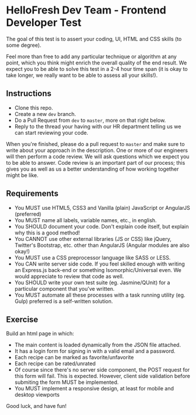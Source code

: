 HelloFresh Dev Team - Frontend Developer Test
=============================================

The goal of this test is to assert your coding, UI, HTML and CSS skills (to some degree).

Feel more than free to add any particular technique or algorithm at any point, which you think might enrich the overall quality of the end result. We expect you to be able to solve this test in a 2-4 hour time span (it is okay to take longer, we really want to be able to assess all your skills!).

Instructions
------------

- Clone this repo.
- Create a new `dev` branch.
- Do a Pull Request from `dev` to `master`, more on that right below.
- Reply to the thread your having with our HR department telling us we can start reviewing your code.

When you're finished, please do a pull request to `master` and make sure to write about your approach in the description. One or more of our engineers will then perform a code review. We will ask questions which we expect you to be able to answer. Code review is an important part of our process; this gives you as well as us a better understanding of how working together might be like.

Requirements
------------

- You MUST use HTML5, CSS3 and Vanilla (plain) JavaScript or AngularJS (preferred)
- You MUST name all labels, variable names, etc., in english.
- You SHOULD document your code. Don't explain code itself, but explain why this is a good method!
- You CANNOT use other external libraries (JS or CSS) like jQuery, Twitter's Bootstrap, etc. other than AngularJS (Angular modules are also okay!)
- You MUST use a CSS preprocessor language like SASS or LESS.
- You CAN write server side code. If you feel skilled enough with writing an Express.js back-end or something Isomorphic/Universal even. We would appreciate to review that code as well.
- You SHOULD write your own test suite (eg. Jasmine/QUnit) for a particular component that you’ve written.
- You MUST automate all these processes with a task running utility (eg. Gulp) preferred is a self-written solution.

Exercise
--------

Build an html page in which:

- The main content is loaded dynamically from the JSON file attached.
- It has a login form for signing in with a valid email and a password.
- Each recipe can be marked as favorite/unfavorite
- Each recipe can be rated/unrated
- Of course since there's no server side component, the POST request for this form will fail. This is expected. However, client side validation before submiting the form MUST be implemented.
- You MUST implement a responsive design, at least for mobile and desktop viewports

Good luck, and have fun!
